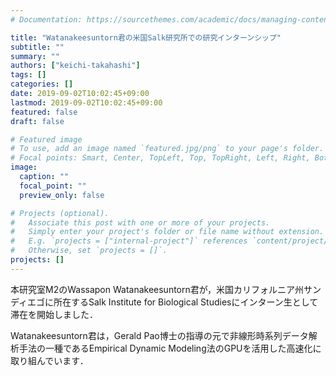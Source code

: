 ```yaml
---
# Documentation: https://sourcethemes.com/academic/docs/managing-content/

title: "Watanakeesuntorn君の米国Salk研究所での研究インターンシップ"
subtitle: ""
summary: ""
authors: ["keichi-takahashi"]
tags: []
categories: []
date: 2019-09-02T10:02:45+09:00
lastmod: 2019-09-02T10:02:45+09:00
featured: false
draft: false

# Featured image
# To use, add an image named `featured.jpg/png` to your page's folder.
# Focal points: Smart, Center, TopLeft, Top, TopRight, Left, Right, BottomLeft, Bottom, BottomRight.
image:
  caption: ""
  focal_point: ""
  preview_only: false

# Projects (optional).
#   Associate this post with one or more of your projects.
#   Simply enter your project's folder or file name without extension.
#   E.g. `projects = ["internal-project"]` references `content/project/deep-learning/index.md`.
#   Otherwise, set `projects = []`.
projects: []
---
```


本研究室M2のWassapon Watanakeesuntorn君が，米国カリフォルニア州サンディエゴに所在するSalk Institute for Biological Studiesにインターン生として滞在を開始しました．

Watanakeesuntorn君は，Gerald Pao博士の指導の元で非線形時系列データ解析手法の一種であるEmpirical Dynamic Modeling法のGPUを活用した高速化に取り組んでいます．
